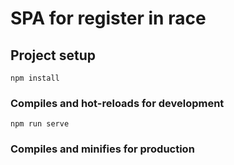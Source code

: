 # SPA for register in race

## Project setup

```
npm install
```

### Compiles and hot-reloads for development

```
npm run serve
```

### Compiles and minifies for production
